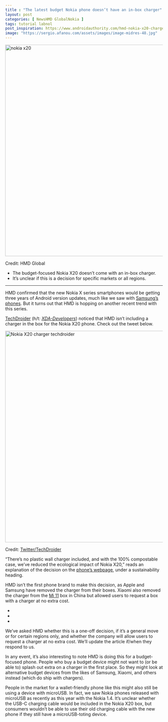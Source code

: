 ```yaml
---
title : "The latest budget Nokia phone doesn’t have an in-box charger"
layout: post
categories: [ NewsHMD GlobalNokia ]
tags: tutorial labnol
post_inspiration: https://www.androidauthority.com/hmd-nokia-x20-charger-in-box-1219792/
image: "https://sergio.afanou.com/assets/images/image-midres-48.jpg"
---
```


<html><body><p><img class="aligncenter size-large wp-image-1215578 noname aa-img" title="nokia x20" src="https://cdn57.androidauthority.net/wp-content/uploads/2021/04/nokia-x20-1200x675.jpg" alt="nokia x20" width="1200" height="675" data-attachment-id="1215578" srcset="https://cdn57.androidauthority.net/wp-content/uploads/2021/04/nokia-x20-1200x675.jpg 1200w, https://cdn57.androidauthority.net/wp-content/uploads/2021/04/nokia-x20-300x170.jpg 300w, https://cdn57.androidauthority.net/wp-content/uploads/2021/04/nokia-x20-768x432.jpg 768w, https://cdn57.androidauthority.net/wp-content/uploads/2021/04/nokia-x20-1536x864.jpg 1536w, https://cdn57.androidauthority.net/wp-content/uploads/2021/04/nokia-x20-16x9.jpg 16w, https://cdn57.androidauthority.net/wp-content/uploads/2021/04/nokia-x20-32x18.jpg 32w, https://cdn57.androidauthority.net/wp-content/uploads/2021/04/nokia-x20-28x16.jpg 28w, https://cdn57.androidauthority.net/wp-content/uploads/2021/04/nokia-x20-56x32.jpg 56w, https://cdn57.androidauthority.net/wp-content/uploads/2021/04/nokia-x20-64x36.jpg 64w, https://cdn57.androidauthority.net/wp-content/uploads/2021/04/nokia-x20-712x400.jpg 712w, https://cdn57.androidauthority.net/wp-content/uploads/2021/04/nokia-x20-1000x563.jpg 1000w, https://cdn57.androidauthority.net/wp-content/uploads/2021/04/nokia-x20-792x446.jpg 792w, https://cdn57.androidauthority.net/wp-content/uploads/2021/04/nokia-x20-1280x720.jpg 1280w, https://cdn57.androidauthority.net/wp-content/uploads/2021/04/nokia-x20-840x472.jpg 840w, https://cdn57.androidauthority.net/wp-content/uploads/2021/04/nokia-x20-1340x754.jpg 1340w, https://cdn57.androidauthority.net/wp-content/uploads/2021/04/nokia-x20-770x433.jpg 770w, https://cdn57.androidauthority.net/wp-content/uploads/2021/04/nokia-x20-356x200.jpg 356w, https://cdn57.androidauthority.net/wp-content/uploads/2021/04/nokia-x20-675x380.jpg 675w, https://cdn57.androidauthority.net/wp-content/uploads/2021/04/nokia-x20.jpg 1920w" sizes="(max-width: 1200px) 100vw, 1200px" /><div class="aa-img-source-credit"><div class="aa-img-source-and-credit full"><div class="aa-img-source text-right"><span>Credit:</span> HMD Global</div></div></div></p>
<div class="aa_tldr_text">
<ul>
<li>The budget-focused Nokia X20 doesn&#8217;t come with an in-box charger.</li>
<li>It&#8217;s unclear if this is a decision for specific markets or all regions.</li>
</ul>
</div><hr>
<p>HMD confirmed that the new Nokia X series smartphones would be getting three years of Android version updates, much like we saw with <a href="https://www.androidauthority.com/samsung-android-updates-1148888/">Samsung&#8217;s phones</a>. But it turns out that HMD is hopping on another recent trend with this series.</p>
<p><a href="https://twitter.com/techdroider/status/1384889158909399044" target="_blank" rel="noopener">TechDroider</a> (h/t: <a href="https://www.xda-developers.com/nokia-x20-no-wall-charger-in-the-box/" target="_blank" rel="noopener"><em>XDA-Developers</em></a>) noticed that HMD isn&#8217;t including a charger in the box for the Nokia X20 phone. Check out the tweet below.</p>
<p><img class="aligncenter size-large wp-image-1220279 noname aa-img" title="Nokia X20 charger techdroider" src="https://cdn57.androidauthority.net/wp-content/uploads/2021/04/Nokia-X20-charger-techdroider-646x675.jpg" alt="Nokia X20 charger techdroider" width="646" height="675" data-attachment-id="1220279" srcset="https://cdn57.androidauthority.net/wp-content/uploads/2021/04/Nokia-X20-charger-techdroider-646x675.jpg 646w, https://cdn57.androidauthority.net/wp-content/uploads/2021/04/Nokia-X20-charger-techdroider-300x313.jpg 300w, https://cdn57.androidauthority.net/wp-content/uploads/2021/04/Nokia-X20-charger-techdroider-16x16.jpg 16w, https://cdn57.androidauthority.net/wp-content/uploads/2021/04/Nokia-X20-charger-techdroider-32x32.jpg 32w, https://cdn57.androidauthority.net/wp-content/uploads/2021/04/Nokia-X20-charger-techdroider-28x28.jpg 28w, https://cdn57.androidauthority.net/wp-content/uploads/2021/04/Nokia-X20-charger-techdroider-54x56.jpg 54w, https://cdn57.androidauthority.net/wp-content/uploads/2021/04/Nokia-X20-charger-techdroider-61x64.jpg 61w, https://cdn57.androidauthority.net/wp-content/uploads/2021/04/Nokia-X20-charger-techdroider-192x200.jpg 192w, https://cdn57.androidauthority.net/wp-content/uploads/2021/04/Nokia-X20-charger-techdroider-675x705.jpg 675w, https://cdn57.androidauthority.net/wp-content/uploads/2021/04/Nokia-X20-charger-techdroider.jpg 747w" sizes="(max-width: 646px) 100vw, 646px" /><div class="aa-img-source-credit"><div class="aa-img-source-and-credit full"><div class="aa-img-source text-right"><span>Credit:</span> <a rel="nofollow" class="img-credit-link" target="_blank" href="https://twitter.com/techdroider/status/1384889158909399044">Twitter/TechDroider</a></div></div></div></p>
<p>&#8220;There’s no plastic wall charger included, and with the 100% compostable case, we’ve reduced the ecological impact of Nokia X20,&#8221; reads an explanation of the decision on the <a href="https://www.nokia.com/phones/en_int/nokia-x-20" target="_blank" rel="noopener">phone&#8217;s webpage</a>, under a sustainability heading.</p>
<p>HMD isn&#8217;t the first phone brand to make this decision, as Apple and Samsung have removed the charger from their boxes. Xiaomi also removed the charger from the <a href="https://www.androidauthority.com/xiaomi-mi-11-1181900/">Mi 11</a> box in China but allowed users to request a box with a charger at no extra cost.</p>
<!-- AA poll list -->
          <ul class="aa-poll-custom">
                                        <li><a href="https://www.androidauthority.com/hmd-nokia-x20-charger-in-box-1219792/?polls=true&pollid=1220281&pollchoice=1&pollvote=true" class="aa-poll-choice"></a></li>
                                          <li><a href="https://www.androidauthority.com/hmd-nokia-x20-charger-in-box-1219792/?polls=true&pollid=1220281&pollchoice=2&pollvote=true" class="aa-poll-choice"></a></li>
                                          <li><a href="https://www.androidauthority.com/hmd-nokia-x20-charger-in-box-1219792/?polls=true&pollid=1220281&pollchoice=3&pollvote=true" class="aa-poll-choice"></a></li>
                        </ul>
<p>We&#8217;ve asked HMD whether this is a one-off decision, if it&#8217;s a general move or for certain regions only, and whether the company will allow users to request a charger at no extra cost. We&#8217;ll update the article if/when they respond to us.</p>
<p>In any event, it&#8217;s also interesting to note HMD is doing this for a budget-focused phone. People who buy a budget device might not want to (or be able to) splash out extra on a charger in the first place. So they might look at alternative budget devices from the likes of Samsung, Xiaomi, and others instead (which do ship with chargers).</p>
<p>People in the market for a wallet-friendly phone like this might also still be using a device with microUSB. In fact, we saw Nokia phones released with microUSB as recently as this year with the Nokia 1.4. It&#8217;s unclear whether the USB-C charging cable would be included in the Nokia X20 box, but consumers wouldn&#8217;t be able to use their old charging cable with the new phone if they still have a microUSB-toting device.</p>

</body></html>
